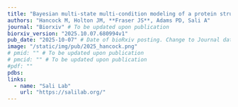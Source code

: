 ```yaml
---
title: "Bayesian multi-state multi-condition modeling of a protein structure based on X-ray crystallography data"
authors: "Hancock M, Holton JM, **Fraser JS**, Adams PD, Sali A"
journal: "Biorxiv" # To be updated upon publication
biorxiv_version: "2025.10.07.680994v1"
pub_date: "2025-10-07" # Date of bioRxiv posting. Change to Journal date once accepted
image: "/static/img/pub/2025_hancock.png"
# pmid: "" # To be updated upon publication
# pmcid: "" # To be updated upon publication
#pdf: ""
pdbs:
links:
  - name: "Sali Lab"
    url: "https://salilab.org/"
---
```

